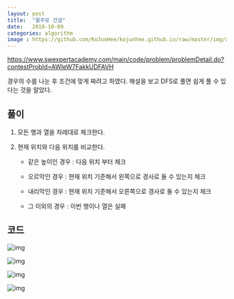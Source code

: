 ```yaml
---
layout: post
title:  "활주로 건설"
date:   2018-10-09
categories: algorithm
image : https://github.com/KoJunHee/kojunhee.github.io/raw/master/img/algorithm.png
---
```


<https://www.swexpertacademy.com/main/code/problem/problemDetail.do?contestProbId=AWIeW7FakkUDFAVH>

경우의 수를 나눈 후 조건에 맞게 짜려고 하였다. 해설을 보고 DFS로 풀면 쉽게 풀 수 있다는 것을 알았다.

## 풀이

1. 모든 행과 열을 차례대로 체크한다.

2. 현재 위치와 다음 위치를 비교한다.

   - 같은 높이인 경우 : 다음 위치 부터 체크

   - 오르막인 경우 : 현재 위치 기준해서 왼쪽으로 경사로 둘 수 있는지 체크

   - 내리막인 경우 : 현재 위치 기준해서 오른쪽으로 경사로 둘 수 있는지 체크
   - 그 이외의 경우 : 이번 행이나 열은 실패

## 코드

![img](https://github.com/KoJunHee/kojunhee.github.io/raw/master/img/runwayyy01.png)

![img](https://github.com/KoJunHee/kojunhee.github.io/raw/master/img/runwayyy02.png)

![img](https://github.com/KoJunHee/kojunhee.github.io/raw/master/img/runwayyy03.png)

![img](https://github.com/KoJunHee/kojunhee.github.io/raw/master/img/runwayyy04.png)

